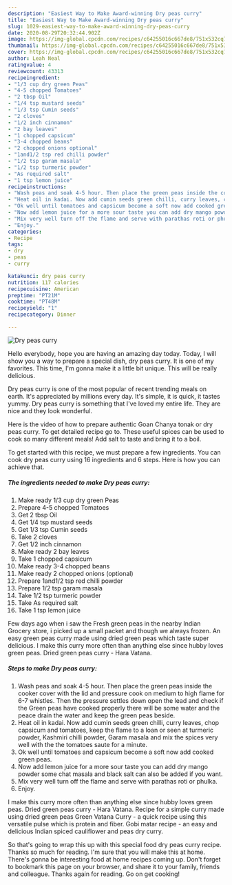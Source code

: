 ```yaml
---
description: "Easiest Way to Make Award-winning Dry peas curry"
title: "Easiest Way to Make Award-winning Dry peas curry"
slug: 1029-easiest-way-to-make-award-winning-dry-peas-curry
date: 2020-08-29T20:32:44.902Z
image: https://img-global.cpcdn.com/recipes/c64255016c667de8/751x532cq70/dry-peas-curry-recipe-main-photo.jpg
thumbnail: https://img-global.cpcdn.com/recipes/c64255016c667de8/751x532cq70/dry-peas-curry-recipe-main-photo.jpg
cover: https://img-global.cpcdn.com/recipes/c64255016c667de8/751x532cq70/dry-peas-curry-recipe-main-photo.jpg
author: Leah Neal
ratingvalue: 4
reviewcount: 43313
recipeingredient:
- "1/3 cup dry green Peas"
- "4-5 chopped Tomatoes"
- "2 tbsp Oil"
- "1/4 tsp mustard seeds"
- "1/3 tsp Cumin seeds"
- "2 cloves"
- "1/2 inch cinnamon"
- "2 bay leaves"
- "1 chopped capsicum"
- "3-4 chopped beans"
- "2 chopped onions optional"
- "1and1/2 tsp red chilli powder"
- "1/2 tsp garam masala"
- "1/2 tsp turmeric powder"
- "As required salt"
- "1 tsp lemon juice"
recipeinstructions:
- "Wash peas and soak 4-5 hour. Then place the green peas inside the cooker cover with the lid and pressure cook on medium to high flame for 6-7 whistles. Then the pressure settles down open the lead and check if the Green peas have cooked properly there will be some water and the peace drain the water and keep the green peas beside."
- "Heat oil in kadai. Now add cumin seeds green chilli, curry leaves, chop capsicum and tomatoes, keep the flame to a loan or seen at turmeric powder, Kashmiri chilli powder, Garam masala and mix the spices very well with the the tomatoes saute for a minute."
- "Ok well until tomatoes and capsicum become a soft now add cooked green peas."
- "Now add lemon juice for a more sour taste you can add dry mango powder some chat masala and black salt can also be added if you want."
- "Mix very well turn off the flame and serve with parathas roti or phulka."
- "Enjoy."
categories:
- Recipe
tags:
- dry
- peas
- curry

katakunci: dry peas curry 
nutrition: 117 calories
recipecuisine: American
preptime: "PT21M"
cooktime: "PT48M"
recipeyield: "1"
recipecategory: Dinner

---
```



![Dry peas curry](https://img-global.cpcdn.com/recipes/c64255016c667de8/751x532cq70/dry-peas-curry-recipe-main-photo.jpg)

Hello everybody, hope you are having an amazing day today. Today, I will show you a way to prepare a special dish, dry peas curry. It is one of my favorites. This time, I'm gonna make it a little bit unique. This will be really delicious.

Dry peas curry is one of the most popular of recent trending meals on earth. It's appreciated by millions every day. It's simple, it is quick, it tastes yummy. Dry peas curry is something that I've loved my entire life. They are nice and they look wonderful.

Here is the video of how to prepare authentic Goan Chanya tonak or dry peas curry. To get detailed recipe go to. These useful spices can be used to cook so many different meals! Add salt to taste and bring it to a boil.


To get started with this recipe, we must prepare a few ingredients. You can cook dry peas curry using 16 ingredients and 6 steps. Here is how you can achieve that.

<!--inarticleads1-->

##### The ingredients needed to make Dry peas curry:

1. Make ready 1/3 cup dry green Peas
1. Prepare 4-5 chopped Tomatoes
1. Get 2 tbsp Oil
1. Get 1/4 tsp mustard seeds
1. Get 1/3 tsp Cumin seeds
1. Take 2 cloves
1. Get 1/2 inch cinnamon
1. Make ready 2 bay leaves
1. Take 1 chopped capsicum
1. Make ready 3-4 chopped beans
1. Make ready 2 chopped onions (optional)
1. Prepare 1and1/2 tsp red chilli powder
1. Prepare 1/2 tsp garam masala
1. Take 1/2 tsp turmeric powder
1. Take As required salt
1. Take 1 tsp lemon juice


Few days ago when i saw the Fresh green peas in the nearby Indian Grocery store, i picked up a small packet and though we always frozen. An easy green peas curry made using dried green peas which taste super delicious. I make this curry more often than anything else since hubby loves green peas. Dried green peas curry - Hara Vatana. 

<!--inarticleads2-->

##### Steps to make Dry peas curry:

1. Wash peas and soak 4-5 hour. Then place the green peas inside the cooker cover with the lid and pressure cook on medium to high flame for 6-7 whistles. Then the pressure settles down open the lead and check if the Green peas have cooked properly there will be some water and the peace drain the water and keep the green peas beside.
1. Heat oil in kadai. Now add cumin seeds green chilli, curry leaves, chop capsicum and tomatoes, keep the flame to a loan or seen at turmeric powder, Kashmiri chilli powder, Garam masala and mix the spices very well with the the tomatoes saute for a minute.
1. Ok well until tomatoes and capsicum become a soft now add cooked green peas.
1. Now add lemon juice for a more sour taste you can add dry mango powder some chat masala and black salt can also be added if you want.
1. Mix very well turn off the flame and serve with parathas roti or phulka.
1. Enjoy.


I make this curry more often than anything else since hubby loves green peas. Dried green peas curry - Hara Vatana. Recipe for a simple curry made using dried green peas Green Vatana Curry - a quick recipe using this versatile pulse which is protein and fiber. Gobi matar recipe - an easy and delicious Indian spiced cauliflower and peas dry curry. 

So that's going to wrap this up with this special food dry peas curry recipe. Thanks so much for reading. I'm sure that you will make this at home. There's gonna be interesting food at home recipes coming up. Don't forget to bookmark this page on your browser, and share it to your family, friends and colleague. Thanks again for reading. Go on get cooking!
